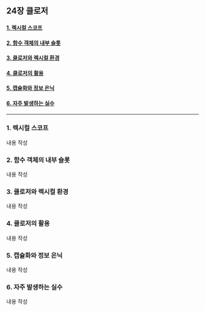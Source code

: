 ## 24장 클로저

#### [1. 렉시컬 스코프](#1.-렉시컬-스코프)
#### [2. 함수 객체의 내부 슬롯](#2.-함수-객체의-내부-슬롯)
#### [3. 클로저와 렉시컬 환경](#3.-클로저와-렉시컬-환경)
#### [4. 클로저의 활용](#4.-클로저의-활용)
#### [5. 캡슐화와 정보 은닉](#5.-캡슐화와-정보-은닉)
#### [6. 자주 발생하는 실수](#6.-자주-발생하는-실수)

***

### 1. 렉시컬 스코프

내용 작성

### 2. 함수 객체의 내부 슬롯

내용 작성

### 3. 클로저와 렉시컬 환경

내용 작성

### 4. 클로저의 활용

내용 작성

### 5. 캡슐화와 정보 은닉

내용 작성

### 6. 자주 발생하는 실수

내용 작성


